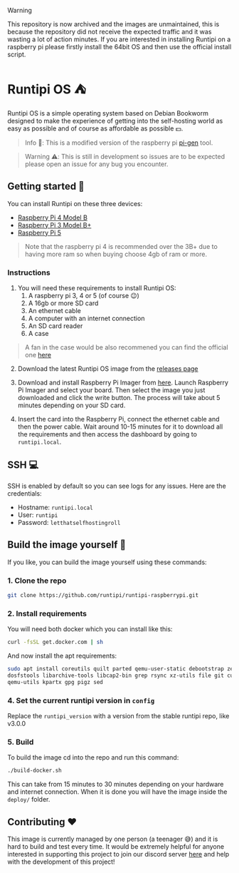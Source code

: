> [!WARNING]
> This repository is now archived and the images are unmaintained, this is because the repository did not receive the expected traffic and it was wasting a lot of action minutes. If you are interested in installing Runtipi on a raspberry pi please firstly install the 64bit OS and then use the official install script.

# Runtipi OS ⛺

Runtipi OS is a simple operating system based on Debian Bookworm designed to make the experience of getting
into the self-hosting world as easy as possible and of course as affordable as possible 💵.

> Info 📖: This is a modified version of the raspberry pi [pi-gen](https://github.com/RPi-Distro/pi-gen) tool.

> Warning ⚠️: This is still in development so issues are to be expected please open an issue for any bug you encounter.

## Getting started 🚀

You can install Runtipi on these three devices:

- [Raspberry Pi 4 Model B](https://www.raspberrypi.com/products/raspberry-pi-4-model-b/)
- [Raspberry Pi 3 Model B+](https://www.raspberrypi.com/products/raspberry-pi-3-model-b-plus/)
- [Raspberry Pi 5](https://www.raspberrypi.com/products/raspberry-pi-5/)

> Note that the raspberry pi 4 is recommended over the 3B+ due to having more ram so when buying choose 4gb of ram or more.

### Instructions

1. You will need these requirements to install Runtipi OS:
   1. A raspberry pi 3, 4 or 5 (of course 😉)
   2. A 16gb or more SD card
   3. An ethernet cable
   4. A computer with an internet connection
   5. An SD card reader
   6. A case

> A fan in the case would be also recommened you can find the official one [here](https://www.raspberrypi.com/products/raspberry-pi-4-case-fan/)

2. Download the latest Runtipi OS image from the [releases page](https://github.com/runtipi/runtipi-raspberrypi/releases)

3. Download and install Raspberry Pi Imager from [here](https://www.raspberrypi.com/software/). Launch Raspberry Pi Imager and select your board. Then select the image you just downloaded and click the write button. The process will take about 5 minutes depending on your SD card.

4. Insert the card into the Raspberry Pi, connect the ethernet cable and then the power cable. Wait around 10-15 minutes for it to download all the requirements and then access the dashboard by going to `runtipi.local`.

## SSH 💻

SSH is enabled by default so you can see logs for any issues. Here are the credentials:

- Hostname: `runtipi.local`
- User: `runtipi`
- Password: `letthatselfhostingroll`

## Build the image yourself 🔨

If you like, you can build the image yourself using these commands:

### 1. Clone the repo

```Bash
git clone https://github.com/runtipi/runtipi-raspberrypi.git
```

### 2. Install requirements

You will need both docker which you can install like this:

```Bash
curl -fsSL get.docker.com | sh
```

And now install the apt requirements:

```Bash
sudo apt install coreutils quilt parted qemu-user-static debootstrap zerofree zip \
dosfstools libarchive-tools libcap2-bin grep rsync xz-utils file git curl bc \
qemu-utils kpartx gpg pigz sed
```

### 4. Set the current runtipi version in `config`

Replace the `runtipi_version` with a version from the stable runtipi repo, like v3.0.0

### 5. Build

To build the image cd into the repo and run this command:

```Bash
./build-docker.sh
```

This can take from 15 minutes to 30 minutes depending on your hardware and internet connection. When it is done you will have the image inside the `deploy/` folder.

## Contributing ❤️

This image is currently managed by one person (a teenager 😅) and it is hard to build and test every time. It would be extremely helpful for anyone interested in supporting this project to join our discord server [here](https://discord.gg/Bu9qEPnHsc) and help with the development of this project!
